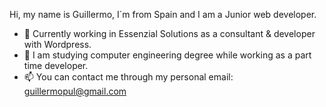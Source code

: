 Hi, my name is Guillermo, I´m from Spain and I am a Junior web developer.
- 👋 Currently working in Essenzial Solutions as a consultant & developer with Wordpress.
- 👀 I am studying computer engineering degree while working as a part time developer.
- 📫 You can contact me through my personal email: guillermopul@gmail.com

<!---
Guille-pl/Guille-pl is a ✨ special ✨ repository because its `README.md` (this file) appears on your GitHub profile.
You can click the Preview link to take a look at your changes.
--->

